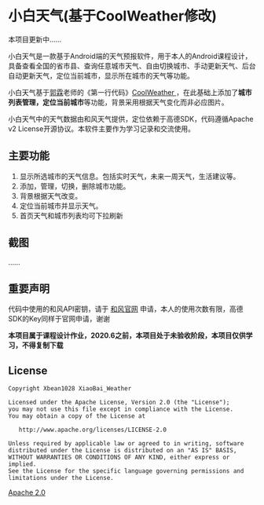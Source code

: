 小白天气(基于CoolWeather修改)
===========

本项目更新中……

小白天气是一款基于Android端的天气预报软件，用于本人的Android课程设计，具备查看全国的省市县、查询任意城市天气、自由切换城市、手动更新天气、后台自动更新天气，定位当前城市，显示所在城市的天气等功能。

小白天气基于[郭霖](https://blog.csdn.net/guolin_blog)老师的《第一行代码》[CoolWeather ](https://github.com/guolindev/coolweather)，在此基础上添加了**城市列表管理，定位当前城市**等功能，背景采用根据天气变化而非必应图片。

小白天气中的天气数据由和风天气提供，定位依赖于高德SDK，代码遵循Apache v2 License开源协议。本软件主要作为学习记录和交流使用。

## 主要功能

1. 显示所选城市的天气信息。包括实时天气，未来一周天气，生活建议等。
2. 添加，管理，切换，删除城市功能。
3. 背景根据天气改变。
4. 定位当前城市并显示天气。
5. 首页天气和城市列表均可下拉刷新

## 截图

……

## 重要声明

代码中使用的和风API密钥，请于 [和风官网](<https://dev.heweather.com/docs/sdk/android>) 申请，本人的使用次数有限，高德SDK的Key同样于官网申请，谢谢

**本项目属于课程设计作业，2020.6之前，本项目处于未验收阶段，本项目仅供学习，不得复制下载**

## License

```
Copyright Xbean1028 XiaoBai_Weather

Licensed under the Apache License, Version 2.0 (the "License");
you may not use this file except in compliance with the License.
You may obtain a copy of the License at

   http://www.apache.org/licenses/LICENSE-2.0

Unless required by applicable law or agreed to in writing, software
distributed under the License is distributed on an "AS IS" BASIS,
WITHOUT WARRANTIES OR CONDITIONS OF ANY KIND, either express or implied.
See the License for the specific language governing permissions and
limitations under the License.
```

[Apache 2.0](https://github.com/heweather/OpenWeatherPlus-iOS/blob/master/LICENSE)